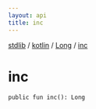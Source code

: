 ```yaml
---
layout: api
title: inc
---
```

[stdlib](../../index.html) / [kotlin](../index.html) / [Long](index.html) / [inc](inc.html)

# inc

```
public fun inc(): Long
```

